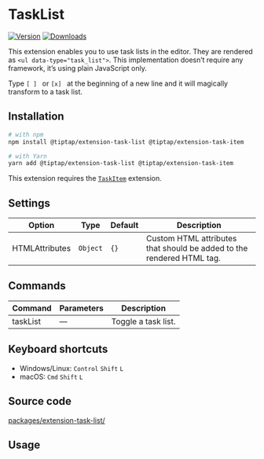 # TaskList
[![Version](https://img.shields.io/npm/v/@tiptap/extension-task-list.svg?label=version)](https://www.npmjs.com/package/@tiptap/extension-task-list)
[![Downloads](https://img.shields.io/npm/dm/@tiptap/extension-task-list.svg)](https://npmcharts.com/compare/@tiptap/extension-task-list?minimal=true)

This extension enables you to use task lists in the editor. They are rendered as `<ul data-type="task_list">`. This implementation doesn’t require any framework, it’s using plain JavaScript only.

Type <code>[ ]&nbsp;</code> or <code>[x]&nbsp;</code> at the beginning of a new line and it will magically transform to a task list.

## Installation
```bash
# with npm
npm install @tiptap/extension-task-list @tiptap/extension-task-item

# with Yarn
yarn add @tiptap/extension-task-list @tiptap/extension-task-item
```

This extension requires the [`TaskItem`](/api/nodes/task-item) extension.

## Settings
| Option         | Type     | Default | Description                                                           |
| -------------- | -------- | ------- | --------------------------------------------------------------------- |
| HTMLAttributes | `Object` | `{}`    | Custom HTML attributes that should be added to the rendered HTML tag. |

## Commands
| Command  | Parameters | Description         |
| -------- | ---------- | ------------------- |
| taskList | —          | Toggle a task list. |

## Keyboard shortcuts
* Windows/Linux: `Control`&nbsp;`Shift`&nbsp;`L`
* macOS: `Cmd`&nbsp;`Shift`&nbsp;`L`

## Source code
[packages/extension-task-list/](https://github.com/ueberdosis/tiptap-next/blob/main/packages/extension-task-list/)

## Usage
<demo name="Nodes/TaskList" highlight="3-5,17-18,37-38" />

